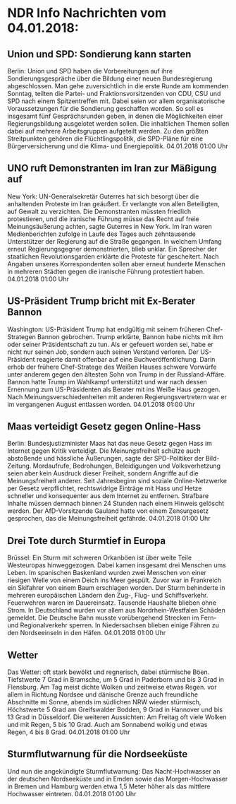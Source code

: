 # NDR Info Nachrichten vom 04.01.2018:


## Union und SPD: Sondierung kann starten
Berlin: Union und SPD haben die Vorbereitungen auf ihre Sondierungsgespräche über die Bildung einer neuen Bundesregierung abgeschlossen. Man gehe zuversichtlich in die erste Runde am kommenden Sonntag, teilten die Partei- und Fraktionsvorsitzenden von CDU, CSU und SPD nach einem Spitzentreffen mit. Dabei seien vor allem organisatorische Voraussetzungen für die Sondierung geschaffen worden. So soll es insgesamt fünf Gesprächsrunden geben, in denen die Möglichkeiten einer Regierungsbildung ausgelotet werden sollen. Die inhaltlichen Themen sollen dabei auf mehrere Arbeitsgruppen aufgeteilt werden. Zu den größten Streitpunkten gehören die Flüchtlingspolitik, die SPD-Pläne für eine Bürgerversicherung und die Klima- und Energiepolitik. 04.01.2018 01:00 Uhr 

## UNO ruft Demonstranten im Iran zur Mäßigung auf
New York:	UN-Generalsekretär Guterres hat sich besorgt über die anhaltenden Proteste im Iran geäußert. Er verlangte von allen Beteiligten, auf Gewalt zu verzichten. Die Demonstranten müssten friedlich protestieren, und die iranische Führung müsse das Recht auf freie Meinungsäußerung achten, sagte Guterres in New York. Im Iran waren Medienberichten zufolge in Laufe des Tages auch zehntausende Unterstützer der Regierung auf die Straße gegangen. In welchem Umfang erneut Regierungsgegner demonstrierten, blieb unklar. Ein Sprecher der staatlichen Revolutionsgarden erklärte die Proteste für gescheitert. Nach Angaben unseres Korrespondenten sollen aber erneut hunderte Menschen in mehreren Städten gegen die iranische Führung protestiert haben. 04.01.2018 01:00 Uhr 

## US-Präsident Trump bricht mit Ex-Berater Bannon
Washington: US-Präsident Trump hat endgültig mit seinem früheren Chef-Strategen Bannon gebrochen. Trump erklärte, Bannon habe nichts mit ihm oder seiner Präsidentschaft zu tun. Als er gefeuert worden sei, habe er nicht nur seinen Job, sondern auch seinen Verstand verloren. Der US-Präsident reagierte damit offenbar auf eine Buchveröffentlichung. Darin erhob der frühere Chef-Stratege des Weißen Hauses schwere Vorwürfe unter anderem gegen den ältesten Sohn von Trump in der Russland-Affäre. Bannon hatte Trump im Wahlkampf unterstützt und war nach dessen Ernennung zum US-Präsidenten als Berater mit ins Weiße Haus gezogen. Nach Meinungsverschiedenheiten mit anderen Regierungsvertretern war er im vergangenen August entlassen worden. 04.01.2018 01:00 Uhr 

## Maas verteidigt Gesetz gegen Online-Hass
Berlin: 	Bundesjustizminister Maas hat das neue Gesetz gegen Hass im Internet gegen Kritik verteidigt. Die Meinungsfreiheit schütze auch abstoßende und hässliche Äußerungen, sagte der SPD-Politiker der Bild-Zeitung. Mordaufrufe, Bedrohungen, Beleidigungen und Volksverhetzung seien aber kein Ausdruck dieser Freiheit, sondern Angriffe auf die Meinungsfreiheit anderer. Seit Jahresbeginn sind soziale Online-Netzwerke per Gesetz verpflichtet, rechtswidrige Einträge mit Hass und Hetze schneller und konsequenter aus dem Internet zu entfernen. Strafbare Inhalte müssen demnach binnen 24 Stunden nach einem Hinweis gelöscht werden. Der AfD-Vorsitzende Gauland hatte von einem Zensurgesetz gesprochen, das die Meinungsfreiheit gefährde. 04.01.2018 01:00 Uhr 

## Drei Tote durch Sturmtief in Europa
Brüssel: Ein Sturm mit schweren Orkanböen ist über weite Teile Westeuropas hinweggezogen. Dabei kamen insgesamt drei Menschen ums Leben. Im spanischen Baskenland wurden zwei Menschen von einer riesigen Welle von einem Deich ins Meer gespült. Zuvor war in Frankreich ein Skifahrer von einem Baum erschlagen worden. Der Sturm behinderte in mehreren europäischen Ländern den Zug-, Flug- und Schiffsverkehr. Feuerwehren waren im Dauereinsatz. Tausende Haushalte blieben ohne Strom. In Deutschland wurden vor allem aus Nordrhein-Westfalen Schäden gemeldet. Die Deutsche Bahn musste vorübergehend Strecken im Fern- und Regionalverkehr sperren. In Niedersachsen blieben einige Fähren zu den Nordseeinseln in den Häfen. 04.01.2018 01:00 Uhr 

## Wetter
Das Wetter:
oft stark bewölkt und regnerisch, dabei stürmische Böen. Tiefstwerte 7 Grad in Bramsche, um 5 Grad in Paderborn und bis 3 Grad in Flensburg. Am Tag meist dichte Wolken und zeitweise etwas Regen. vor allem in Richtung Nordsee und dänische Grenze auch freundliche Abschnitte mi Sonne, abends im südlichen NRW wieder stürmisch, Höchstwerte 5 Grad am Greifswalder Bodden, 9 Grad in Hannover und bis 13 Grad in Düsseldorf. Die weiteren Aussichten:
Am Freitag oft viele Wolken und mit Regen, 5 bis 10 Grad. Auch am Sonnabend wolkig und etwas Regen, 4 bis 8 Grad. 04.01.2018 01:00 Uhr 

## Sturmflutwarnung für die Nordseeküste
Und nun die angekündigte Sturmflutwarnung: Das Nacht-Hochwasser an der deutschen Nordseeküste und in Emden sowie das Morgen-Hochwasser in Bremen und Hamburg werden etwa 1,5 Meter höher als das mittlere Hochwasser eintreten. 04.01.2018 01:00 Uhr 
